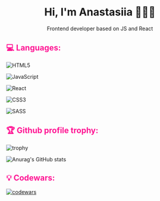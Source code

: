 <h1 align="center">Hi, I'm Anastasiia 👩🏻‍💻</h1>
<p align="center">Frontend developer based on JS and React</p>

<h2 style="color: #FF1493">💻 Languages:</h2>


![HTML5](https://img.shields.io/badge/html5-%23E34F26.svg?style=for-the-badge&logo=html5&logoColor=white)


![JavaScript](https://img.shields.io/badge/javascript-%23323330.svg?style=for-the-badge&logo=javascript&logoColor=%23F7DF1E)


![React](https://img.shields.io/badge/react-%2320232a.svg?style=for-the-badge&logo=react&logoColor=%2361DAFB)


![CSS3](https://img.shields.io/badge/css3-%231572B6.svg?style=for-the-badge&logo=css3&logoColor=white)


![SASS](https://img.shields.io/badge/SASS-hotpink.svg?style=for-the-badge&logo=SASS&logoColor=white)


<h2 style="color: DeepPink">🏆 Github profile trophy:</h2>


![trophy](https://github-profile-trophy.vercel.app/?username=anastasiiagonemad&theme=discord)

![Anurag's GitHub stats](https://github-readme-stats.vercel.app/api?username=anastasiiagonemad&show_icons=true&theme=radical)

<h2 style="color: DeepPink">💡 Codewars:</h2>


[![codewars](https://www.codewars.com/users/Anastasiiagonemad/badges/large)](https://www.codewars.com/users/Anastasiiagonemad)
